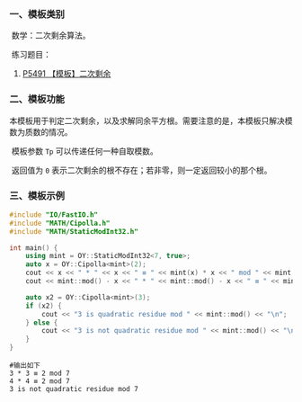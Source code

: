### 一、模板类别

​	数学：二次剩余算法。

​	练习题目：

1. [P5491 【模板】二次剩余](https://www.luogu.com.cn/problem/P5491)

### 二、模板功能

​	本模板用于判定二次剩余，以及求解同余平方根。需要注意的是，本模板只解决模数为质数的情况。

​	模板参数 `Tp` 可以传递任何一种自取模数。

​	返回值为 `0` 表示二次剩余的根不存在；若非零，则一定返回较小的那个根。

### 三、模板示例

```c++
#include "IO/FastIO.h"
#include "MATH/Cipolla.h"
#include "MATH/StaticModInt32.h"

int main() {
    using mint = OY::StaticModInt32<7, true>;
    auto x = OY::Cipolla<mint>(2);
    cout << x << " * " << x << " ≡ " << mint(x) * x << " mod " << mint::mod() << "\n";
    cout << mint::mod() - x << " * " << mint::mod() - x << " ≡ " << mint(mint::mod() - x) * (mint::mod() - x) << " mod " << mint::mod() << "\n";

    auto x2 = OY::Cipolla<mint>(3);
    if (x2) {
        cout << "3 is quadratic residue mod " << mint::mod() << "\n";
    } else {
        cout << "3 is not quadratic residue mod " << mint::mod() << "\n";
    }
}
```

```
#输出如下
3 * 3 ≡ 2 mod 7
4 * 4 ≡ 2 mod 7
3 is not quadratic residue mod 7

```

